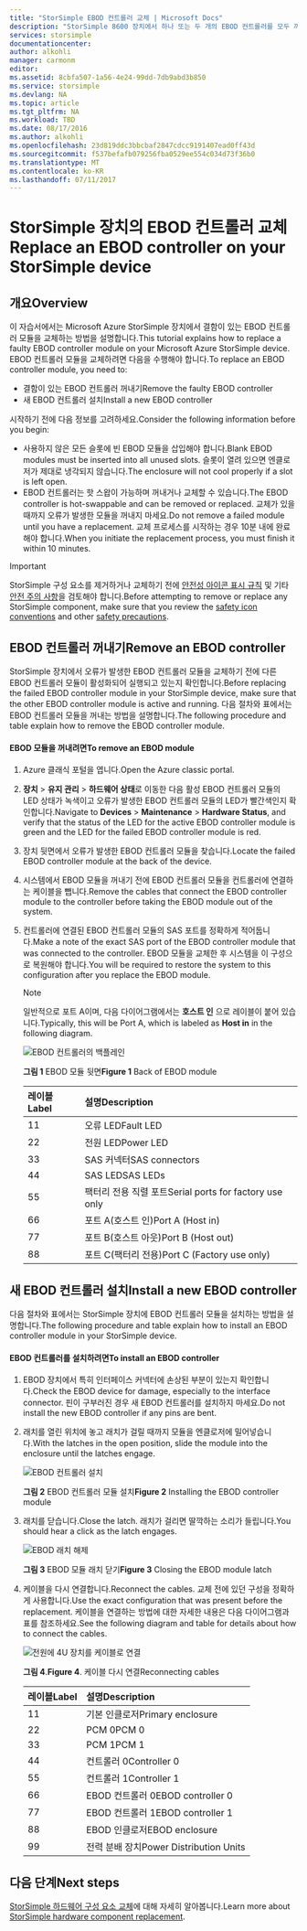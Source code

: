 ```yaml
---
title: "StorSimple EBOD 컨트롤러 교체 | Microsoft Docs"
description: "StorSimple 8600 장치에서 하나 또는 두 개의 EBOD 컨트롤러를 모두 꺼내고 교체하는 방법을 설명합니다."
services: storsimple
documentationcenter: 
author: alkohli
manager: carmonm
editor: 
ms.assetid: 8cbfa507-1a56-4e24-99dd-7db9abd3b850
ms.service: storsimple
ms.devlang: NA
ms.topic: article
ms.tgt_pltfrm: NA
ms.workload: TBD
ms.date: 08/17/2016
ms.author: alkohli
ms.openlocfilehash: 23d819ddc3bbcbaf2847cdcc9191407ead0ff43d
ms.sourcegitcommit: f537befafb079256fba0529ee554c034d73f36b0
ms.translationtype: MT
ms.contentlocale: ko-KR
ms.lasthandoff: 07/11/2017
---
```

# <a name="replace-an-ebod-controller-on-your-storsimple-device"></a><span data-ttu-id="172d7-103">StorSimple 장치의 EBOD 컨트롤러 교체</span><span class="sxs-lookup"><span data-stu-id="172d7-103">Replace an EBOD controller on your StorSimple device</span></span>
## <a name="overview"></a><span data-ttu-id="172d7-104">개요</span><span class="sxs-lookup"><span data-stu-id="172d7-104">Overview</span></span>
<span data-ttu-id="172d7-105">이 자습서에서는 Microsoft Azure StorSimple 장치에서 결함이 있는 EBOD 컨트롤러 모듈을 교체하는 방법을 설명합니다.</span><span class="sxs-lookup"><span data-stu-id="172d7-105">This tutorial explains how to replace a faulty EBOD controller module on your Microsoft Azure StorSimple device.</span></span> <span data-ttu-id="172d7-106">EBOD 컨트롤러 모듈을 교체하려면 다음을 수행해야 합니다.</span><span class="sxs-lookup"><span data-stu-id="172d7-106">To replace an EBOD controller module, you need to:</span></span>

* <span data-ttu-id="172d7-107">결함이 있는 EBOD 컨트롤러 꺼내기</span><span class="sxs-lookup"><span data-stu-id="172d7-107">Remove the faulty EBOD controller</span></span>
* <span data-ttu-id="172d7-108">새 EBOD 컨트롤러 설치</span><span class="sxs-lookup"><span data-stu-id="172d7-108">Install a new EBOD controller</span></span>

<span data-ttu-id="172d7-109">시작하기 전에 다음 정보를 고려하세요.</span><span class="sxs-lookup"><span data-stu-id="172d7-109">Consider the following information before you begin:</span></span>

* <span data-ttu-id="172d7-110">사용하지 않은 모든 슬롯에 빈 EBOD 모듈을 삽입해야 합니다.</span><span class="sxs-lookup"><span data-stu-id="172d7-110">Blank EBOD modules must be inserted into all unused slots.</span></span> <span data-ttu-id="172d7-111">슬롯이 열려 있으면 엔클로저가 제대로 냉각되지 않습니다.</span><span class="sxs-lookup"><span data-stu-id="172d7-111">The enclosure will not cool properly if a slot is left open.</span></span>
* <span data-ttu-id="172d7-112">EBOD 컨트롤러는 핫 스왑이 가능하며 꺼내거나 교체할 수 있습니다.</span><span class="sxs-lookup"><span data-stu-id="172d7-112">The EBOD controller is hot-swappable and can be removed or replaced.</span></span> <span data-ttu-id="172d7-113">교체가 있을 때까지 오류가 발생한 모듈을 꺼내지 마세요.</span><span class="sxs-lookup"><span data-stu-id="172d7-113">Do not remove a failed module until you have a replacement.</span></span> <span data-ttu-id="172d7-114">교체 프로세스를 시작하는 경우 10분 내에 완료해야 합니다.</span><span class="sxs-lookup"><span data-stu-id="172d7-114">When you initiate the replacement process, you must finish it within 10 minutes.</span></span>

> [!IMPORTANT]
> <span data-ttu-id="172d7-115">StorSimple 구성 요소를 제거하거나 교체하기 전에 [안전성 아이콘 표시 규칙](storsimple-safety.md#safety-icon-conventions) 및 기타 [안전 주의 사항](storsimple-safety.md)을 검토해야 합니다.</span><span class="sxs-lookup"><span data-stu-id="172d7-115">Before attempting to remove or replace any StorSimple component, make sure that you review the [safety icon conventions](storsimple-safety.md#safety-icon-conventions) and other [safety precautions](storsimple-safety.md).</span></span>
> 
> 

## <a name="remove-an-ebod-controller"></a><span data-ttu-id="172d7-116">EBOD 컨트롤러 꺼내기</span><span class="sxs-lookup"><span data-stu-id="172d7-116">Remove an EBOD controller</span></span>
<span data-ttu-id="172d7-117">StorSimple 장치에서 오류가 발생한 EBOD 컨트롤러 모듈을 교체하기 전에 다른 EBOD 컨트롤러 모듈이 활성화되어 실행되고 있는지 확인합니다.</span><span class="sxs-lookup"><span data-stu-id="172d7-117">Before replacing the failed EBOD controller module in your StorSimple device, make sure that the other EBOD controller module is active and running.</span></span> <span data-ttu-id="172d7-118">다음 절차와 표에서는 EBOD 컨트롤러 모듈을 꺼내는 방법을 설명합니다.</span><span class="sxs-lookup"><span data-stu-id="172d7-118">The following procedure and table explain how to remove the EBOD controller module.</span></span>

#### <a name="to-remove-an-ebod-module"></a><span data-ttu-id="172d7-119">EBOD 모듈을 꺼내려면</span><span class="sxs-lookup"><span data-stu-id="172d7-119">To remove an EBOD module</span></span>
1. <span data-ttu-id="172d7-120">Azure 클래식 포털을 엽니다.</span><span class="sxs-lookup"><span data-stu-id="172d7-120">Open the Azure classic portal.</span></span>
2. <span data-ttu-id="172d7-121">**장치** > **유지 관리** > **하드웨어 상태**로 이동한 다음 활성 EBOD 컨트롤러 모듈의 LED 상태가 녹색이고 오류가 발생한 EBOD 컨트롤러 모듈의 LED가 빨간색인지 확인합니다.</span><span class="sxs-lookup"><span data-stu-id="172d7-121">Navigate to **Devices** > **Maintenance** > **Hardware Status**, and verify that the status of the LED for the active EBOD controller module is green and the LED for the failed EBOD controller module is red.</span></span>
3. <span data-ttu-id="172d7-122">장치 뒷면에서 오류가 발생한 EBOD 컨트롤러 모듈을 찾습니다.</span><span class="sxs-lookup"><span data-stu-id="172d7-122">Locate the failed EBOD controller module at the back of the device.</span></span>
4. <span data-ttu-id="172d7-123">시스템에서 EBOD 모듈을 꺼내기 전에 EBOD 컨트롤러 모듈을 컨트롤러에 연결하는 케이블을 뺍니다.</span><span class="sxs-lookup"><span data-stu-id="172d7-123">Remove the cables that connect the EBOD controller module to the controller before taking the EBOD module out of the system.</span></span>
5. <span data-ttu-id="172d7-124">컨트롤러에 연결된 EBOD 컨트롤러 모듈의 SAS 포트를 정확하게 적어둡니다.</span><span class="sxs-lookup"><span data-stu-id="172d7-124">Make a note of the exact SAS port of the EBOD controller module that was connected to the controller.</span></span> <span data-ttu-id="172d7-125">EBOD 모듈을 교체한 후 시스템을 이 구성으로 복원해야 합니다.</span><span class="sxs-lookup"><span data-stu-id="172d7-125">You will be required to restore the system to this configuration after you replace the EBOD module.</span></span> 
   
   > [!NOTE]
   > <span data-ttu-id="172d7-126">일반적으로 포트 A이며, 다음 다이어그램에서는 **호스트 인** 으로 레이블이 붙어 있습니다.</span><span class="sxs-lookup"><span data-stu-id="172d7-126">Typically, this will be Port A, which is labeled as **Host in** in the following diagram.</span></span>
   > 
   > 
   
    ![EBOD 컨트롤러의 백플레인](./media/storsimple-ebod-controller-replacement/IC741049.png)
   
     <span data-ttu-id="172d7-128">**그림 1** EBOD 모듈 뒷면</span><span class="sxs-lookup"><span data-stu-id="172d7-128">**Figure 1** Back of EBOD module</span></span>
   
   | <span data-ttu-id="172d7-129">레이블</span><span class="sxs-lookup"><span data-stu-id="172d7-129">Label</span></span> | <span data-ttu-id="172d7-130">설명</span><span class="sxs-lookup"><span data-stu-id="172d7-130">Description</span></span> |
   |:--- |:--- |
   | <span data-ttu-id="172d7-131">1</span><span class="sxs-lookup"><span data-stu-id="172d7-131">1</span></span> |<span data-ttu-id="172d7-132">오류 LED</span><span class="sxs-lookup"><span data-stu-id="172d7-132">Fault LED</span></span> |
   | <span data-ttu-id="172d7-133">2</span><span class="sxs-lookup"><span data-stu-id="172d7-133">2</span></span> |<span data-ttu-id="172d7-134">전원 LED</span><span class="sxs-lookup"><span data-stu-id="172d7-134">Power LED</span></span> |
   | <span data-ttu-id="172d7-135">3</span><span class="sxs-lookup"><span data-stu-id="172d7-135">3</span></span> |<span data-ttu-id="172d7-136">SAS 커넥터</span><span class="sxs-lookup"><span data-stu-id="172d7-136">SAS connectors</span></span> |
   | <span data-ttu-id="172d7-137">4</span><span class="sxs-lookup"><span data-stu-id="172d7-137">4</span></span> |<span data-ttu-id="172d7-138">SAS LED</span><span class="sxs-lookup"><span data-stu-id="172d7-138">SAS LEDs</span></span> |
   | <span data-ttu-id="172d7-139">5</span><span class="sxs-lookup"><span data-stu-id="172d7-139">5</span></span> |<span data-ttu-id="172d7-140">팩터리 전용 직렬 포트</span><span class="sxs-lookup"><span data-stu-id="172d7-140">Serial ports for factory use only</span></span> |
   | <span data-ttu-id="172d7-141">6</span><span class="sxs-lookup"><span data-stu-id="172d7-141">6</span></span> |<span data-ttu-id="172d7-142">포트 A(호스트 인)</span><span class="sxs-lookup"><span data-stu-id="172d7-142">Port A (Host in)</span></span> |
   | <span data-ttu-id="172d7-143">7</span><span class="sxs-lookup"><span data-stu-id="172d7-143">7</span></span> |<span data-ttu-id="172d7-144">포트 B(호스트 아웃)</span><span class="sxs-lookup"><span data-stu-id="172d7-144">Port B (Host out)</span></span> |
   | <span data-ttu-id="172d7-145">8</span><span class="sxs-lookup"><span data-stu-id="172d7-145">8</span></span> |<span data-ttu-id="172d7-146">포트 C(팩터리 전용)</span><span class="sxs-lookup"><span data-stu-id="172d7-146">Port C (Factory use only)</span></span> |

## <a name="install-a-new-ebod-controller"></a><span data-ttu-id="172d7-147">새 EBOD 컨트롤러 설치</span><span class="sxs-lookup"><span data-stu-id="172d7-147">Install a new EBOD controller</span></span>
<span data-ttu-id="172d7-148">다음 절차와 표에서는 StorSimple 장치에 EBOD 컨트롤러 모듈을 설치하는 방법을 설명합니다.</span><span class="sxs-lookup"><span data-stu-id="172d7-148">The following procedure and table explain how to install an EBOD controller module in your StorSimple device.</span></span>

#### <a name="to-install-an-ebod-controller"></a><span data-ttu-id="172d7-149">EBOD 컨트롤러를 설치하려면</span><span class="sxs-lookup"><span data-stu-id="172d7-149">To install an EBOD controller</span></span>
1. <span data-ttu-id="172d7-150">EBOD 장치에서 특히 인터페이스 커넥터에 손상된 부분이 있는지 확인합니다.</span><span class="sxs-lookup"><span data-stu-id="172d7-150">Check the EBOD device for damage, especially to the interface connector.</span></span> <span data-ttu-id="172d7-151">핀이 구부러진 경우 새 EBOD 컨트롤러를 설치하지 마세요.</span><span class="sxs-lookup"><span data-stu-id="172d7-151">Do not install the new EBOD controller if any pins are bent.</span></span>
2. <span data-ttu-id="172d7-152">래치를 열린 위치에 놓고 래치가 걸릴 때까지 모듈을 엔클로저에 밀어넣습니다.</span><span class="sxs-lookup"><span data-stu-id="172d7-152">With the latches in the open position, slide the module into the enclosure until the latches engage.</span></span>
   
    ![EBOD 컨트롤러 설치](./media/storsimple-ebod-controller-replacement/IC741050.png)
   
    <span data-ttu-id="172d7-154">**그림 2** EBOD 컨트롤러 모듈 설치</span><span class="sxs-lookup"><span data-stu-id="172d7-154">**Figure 2**  Installing the EBOD controller module</span></span>
3. <span data-ttu-id="172d7-155">래치를 닫습니다.</span><span class="sxs-lookup"><span data-stu-id="172d7-155">Close the latch.</span></span> <span data-ttu-id="172d7-156">래치가 걸리면 딸깍하는 소리가 들립니다.</span><span class="sxs-lookup"><span data-stu-id="172d7-156">You should hear a click as the latch engages.</span></span>
   
    ![EBOD 래치 해제](./media/storsimple-ebod-controller-replacement/IC741047.png)
   
    <span data-ttu-id="172d7-158">**그림 3** EBOD 모듈 래치 닫기</span><span class="sxs-lookup"><span data-stu-id="172d7-158">**Figure 3**  Closing the EBOD module latch</span></span>
4. <span data-ttu-id="172d7-159">케이블을 다시 연결합니다.</span><span class="sxs-lookup"><span data-stu-id="172d7-159">Reconnect the cables.</span></span> <span data-ttu-id="172d7-160">교체 전에 있던 구성을 정확하게 사용합니다.</span><span class="sxs-lookup"><span data-stu-id="172d7-160">Use the exact configuration that was present before the replacement.</span></span> <span data-ttu-id="172d7-161">케이블을 연결하는 방법에 대한 자세한 내용은 다음 다이어그램과 표를 참조하세요.</span><span class="sxs-lookup"><span data-stu-id="172d7-161">See the following diagram and table for details about how to connect the cables.</span></span>
   
    ![전원에 4U 장치를 케이블로 연결](./media/storsimple-ebod-controller-replacement/IC770723.png)
   
    <span data-ttu-id="172d7-163">**그림 4**.</span><span class="sxs-lookup"><span data-stu-id="172d7-163">**Figure 4**.</span></span> <span data-ttu-id="172d7-164">케이블 다시 연결</span><span class="sxs-lookup"><span data-stu-id="172d7-164">Reconnecting cables</span></span>
   
   | <span data-ttu-id="172d7-165">레이블</span><span class="sxs-lookup"><span data-stu-id="172d7-165">Label</span></span> | <span data-ttu-id="172d7-166">설명</span><span class="sxs-lookup"><span data-stu-id="172d7-166">Description</span></span> |
   |:--- |:--- |
   | <span data-ttu-id="172d7-167">1</span><span class="sxs-lookup"><span data-stu-id="172d7-167">1</span></span> |<span data-ttu-id="172d7-168">기본 인클로저</span><span class="sxs-lookup"><span data-stu-id="172d7-168">Primary enclosure</span></span> |
   | <span data-ttu-id="172d7-169">2</span><span class="sxs-lookup"><span data-stu-id="172d7-169">2</span></span> |<span data-ttu-id="172d7-170">PCM 0</span><span class="sxs-lookup"><span data-stu-id="172d7-170">PCM 0</span></span> |
   | <span data-ttu-id="172d7-171">3</span><span class="sxs-lookup"><span data-stu-id="172d7-171">3</span></span> |<span data-ttu-id="172d7-172">PCM 1</span><span class="sxs-lookup"><span data-stu-id="172d7-172">PCM 1</span></span> |
   | <span data-ttu-id="172d7-173">4</span><span class="sxs-lookup"><span data-stu-id="172d7-173">4</span></span> |<span data-ttu-id="172d7-174">컨트롤러 0</span><span class="sxs-lookup"><span data-stu-id="172d7-174">Controller 0</span></span> |
   | <span data-ttu-id="172d7-175">5</span><span class="sxs-lookup"><span data-stu-id="172d7-175">5</span></span> |<span data-ttu-id="172d7-176">컨트롤러 1</span><span class="sxs-lookup"><span data-stu-id="172d7-176">Controller 1</span></span> |
   | <span data-ttu-id="172d7-177">6</span><span class="sxs-lookup"><span data-stu-id="172d7-177">6</span></span> |<span data-ttu-id="172d7-178">EBOD 컨트롤러 0</span><span class="sxs-lookup"><span data-stu-id="172d7-178">EBOD controller 0</span></span> |
   | <span data-ttu-id="172d7-179">7</span><span class="sxs-lookup"><span data-stu-id="172d7-179">7</span></span> |<span data-ttu-id="172d7-180">EBOD 컨트롤러 1</span><span class="sxs-lookup"><span data-stu-id="172d7-180">EBOD controller 1</span></span> |
   | <span data-ttu-id="172d7-181">8</span><span class="sxs-lookup"><span data-stu-id="172d7-181">8</span></span> |<span data-ttu-id="172d7-182">EBOD 인클로저</span><span class="sxs-lookup"><span data-stu-id="172d7-182">EBOD enclosure</span></span> |
   | <span data-ttu-id="172d7-183">9</span><span class="sxs-lookup"><span data-stu-id="172d7-183">9</span></span> |<span data-ttu-id="172d7-184">전력 분배 장치</span><span class="sxs-lookup"><span data-stu-id="172d7-184">Power Distribution Units</span></span> |

## <a name="next-steps"></a><span data-ttu-id="172d7-185">다음 단계</span><span class="sxs-lookup"><span data-stu-id="172d7-185">Next steps</span></span>
<span data-ttu-id="172d7-186">[StorSimple 하드웨어 구성 요소 교체](storsimple-hardware-component-replacement.md)에 대해 자세히 알아봅니다.</span><span class="sxs-lookup"><span data-stu-id="172d7-186">Learn more about [StorSimple hardware component replacement](storsimple-hardware-component-replacement.md).</span></span>

